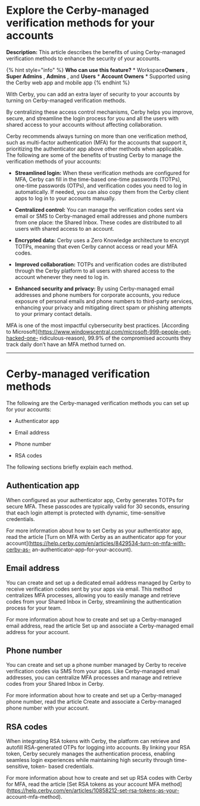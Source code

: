 # Explore the Cerby-managed verification methods for your accounts

**Description:** This article describes the benefits of using Cerby-managed verification methods to enhance the security of your accounts.

{% hint style="info" %} **Who can use this feature?** * Workspace**Owners** ,
**Super Admins** , **Admins** , and **Users** * **Account Owners** * Supported
using the Cerby web app and mobile app {% endhint %}

With Cerby, you can add an extra layer of security to your accounts by turning
on Cerby-managed verification methods.

By centralizing these access control mechanisms, Cerby helps you improve,
secure, and streamline the login process for you and all the users with shared
access to your accounts without affecting collaboration.

Cerby recommends always turning on more than one verification method, such as
multi-factor authentication (MFA) for the accounts that support it,
prioritizing the authenticator app above other methods when applicable. The
following are some of the benefits of trusting Cerby to manage the
verification methods of your accounts:

  * **Streamlined login:** When these verification methods are configured for MFA, Cerby can fill in the time-based one-time passwords (TOTPs), one-time passwords (OTPs), and verification codes you need to log in automatically. If needed, you can also copy them from the Cerby client apps to log in to your accounts manually.

  * **Centralized control:** You can manage the verification codes sent via email or SMS to Cerby-managed email addresses and phone numbers from one place: the Shared Inbox. These codes are distributed to all users with shared access to an account.

  * **Encrypted data:** Cerby uses a Zero Knowledge architecture to encrypt TOTPs, meaning that even Cerby cannot access or read your MFA codes.

  * **Improved collaboration:** TOTPs and verification codes are distributed through the Cerby platform to all users with shared access to the account whenever they need to log in.

  * **Enhanced security and privacy:** By using Cerby-managed email addresses and phone numbers for corporate accounts, you reduce exposure of personal emails and phone numbers to third-party services, enhancing your privacy and mitigating direct spam or phishing attempts to your primary contact details.

MFA is one of the most impactful cybersecurity best practices. [According to
Microsoft](https://www.windowscentral.com/microsoft-999-people-get-hacked-one-
ridiculous-reason), 99.9% of the compromised accounts they track daily don’t
have an MFA method turned on.

* * *

# Cerby-managed verification methods

The following are the Cerby-managed verification methods you can set up for
your accounts:

  * Authenticator app

  * Email address

  * Phone number

  * RSA codes

The following sections briefly explain each method.

## **Authentication app**

When configured as your authenticator app, Cerby generates TOTPs for secure
MFA. These passcodes are typically valid for 30 seconds, ensuring that each
login attempt is protected with dynamic, time-sensitive credentials.

For more information about how to set Cerby as your authenticator app, read
the article [Turn on MFA with Cerby as an authenticator app for your
account](https://help.cerby.com/en/articles/8429534-turn-on-mfa-with-cerby-as-
an-authenticator-app-for-your-account).

## **Email address**

You can create and set up a dedicated email address managed by Cerby to
receive verification codes sent by your apps via email. This method
centralizes MFA processes, allowing you to easily manage and retrieve codes
from your Shared Inbox in Cerby, streamlining the authentication process for
your team.

For more information about how to create and set up a Cerby-managed email
address, read the article Set up and associate a Cerby-managed email address
for your account.

## **Phone number**

You can create and set up a phone number managed by Cerby to receive
verification codes via SMS from your apps. Like Cerby-managed email addresses,
you can centralize MFA processes and manage and retrieve codes from your
Shared Inbox in Cerby.

For more information about how to create and set up a Cerby-managed phone
number, read the article Create and associate a Cerby-managed phone number
with your account.

## **RSA codes**

When integrating RSA tokens with Cerby, the platform can retrieve and autofill
RSA-generated OTPs for logging into accounts. By linking your RSA token, Cerby
securely manages the authentication process, enabling seamless login
experiences while maintaining high security through time-sensitive, token-
based credentials.

For more information about how to create and set up RSA codes with Cerby for
MFA, read the article [Set RSA tokens as your account MFA
method](https://help.cerby.com/en/articles/10858212-set-rsa-tokens-as-your-
account-mfa-method).

